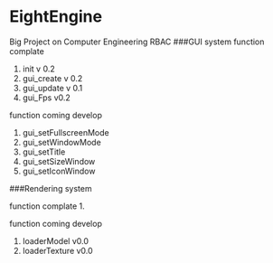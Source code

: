 # EightEngine
Big Project on Computer Engineering RBAC
###GUI system
function complate
1. init v 0.2
2. gui_create v 0.2
3. gui_update v 0.1
4. gui_Fps v0.2

function coming develop
1. gui_setFullscreenMode
2. gui_setWindowMode
3. gui_setTitle
4. gui_setSizeWindow
5. gui_setIconWindow

###Rendering system

function complate
1. 

function coming develop
1. loaderModel v0.0
2. loaderTexture v0.0


